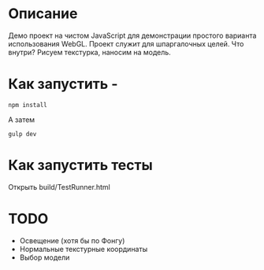 # Описание

Демо проект на чистом JavaScript для демонстрации простого варианта использования WebGL.
Проект служит для шпаргалочных целей. Что внутри? Рисуем текстурка, наносим на модель.

# Как запустить -

    npm install

А затем

    gulp dev

# Как запустить тесты

Открыть build/TestRunner.html

# TODO

- Освещение (хотя бы по Фонгу)
- Нормальные текстурные координаты
- Выбор модели